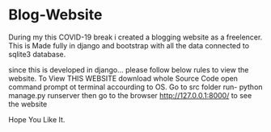 # Blog-Website
During my this COVID-19 break i created a blogging website as a freelencer. This is Made fully in django and bootstrap with all the data connected to sqlite3 database. 

since this is developed in django... please follow below rules to view the website.
To View THIS WEBSITE download whole Source Code 
open command prompt ot terminal accourding to OS.
Go to src folder 
run- python manage.py runserver
then go to the browser http://127.0.0.1:8000/ to see the website

Hope You Like It.
